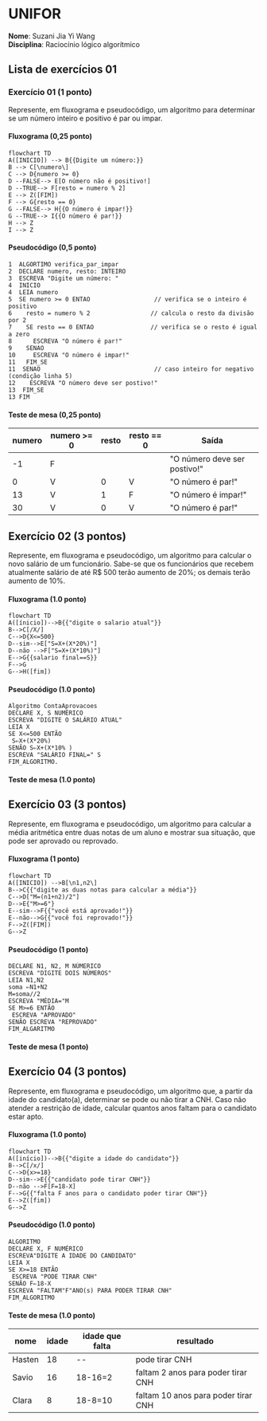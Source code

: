 # UNIFOR
**Nome**: Suzani Jia Yi Wang <br>
**Disciplina**: Raciocínio lógico algorítmico

## Lista de exercícios 01

### Exercício 01 (1 ponto)
Represente, em fluxograma e pseudocódigo, um algoritmo para determinar se um número inteiro e positivo é par ou impar.

#### Fluxograma (0,25 ponto)

```mermaid
flowchart TD
A([INICIO]) --> B{{Digite um número:}}
B --> C[\numero\]
C --> D{numero >= 0}
D --FALSE--> E[O número não é positivo!]
D --TRUE--> F[resto = numero % 2]
E --> Z([FIM])
F --> G{resto == 0}
G --FALSE--> H{{O número é impar!}}
G --TRUE--> I{{O número é par!}}
H --> Z
I --> Z
```

#### Pseudocódigo (0,5 ponto)
```
1  ALGORTIMO verifica_par_impar
2  DECLARE numero, resto: INTEIRO
3  ESCREVA "Digite um número: "
4  INICIO
4  LEIA numero
5  SE numero >= 0 ENTAO                  // verifica se o inteiro é positivo
6    resto = numero % 2                 // calcula o resto da divisão por 2
7    SE resto == 0 ENTAO                // verifica se o resto é igual a zero
8      ESCREVA "O número é par!"
9    SENAO
10     ESCREVA "O número é impar!"
11   FIM_SE
11  SENAO                                // caso inteiro for negativo (condição linha 5)
12    ESCREVA "O número deve ser postivo!"
13  FIM_SE
13 FIM
```

#### Teste de mesa (0,25 ponto)
| numero | numero >= 0 | resto | resto == 0 | Saída |
| -- | -- | -- | -- | -- | 
| -1 | F |   |   | "O número deve ser postivo!" |
| 0  | V | 0 | V | "O número é par!" |
| 13 | V | 1 | F | "O número é impar!" |
| 30 | V | 0 | V | "O número é par!" |

## Exercício 02 (3 pontos)
Represente, em fluxograma e pseudocódigo, um algoritmo para calcular o novo salário de um funcionário. 
Sabe-se que os funcionários que recebem atualmente salário de até R$ 500 terão aumento de 20%; os demais terão aumento de 10%.

#### Fluxograma (1.0 ponto)

```mermaid 
flowchart TD
A([ínicio])-->B{{"digite o salario atual"}}
B-->C[/X/]
C-->D{X<=500}
D--sim-->E["S=X+(X*20%)"]
D--não -->F["S=X+(X*10%)"]
E-->G{{salario final==S}}
F-->G
G-->H([fim])
```


#### Pseudocódigo (1.0 ponto)

```
Algoritmo ContaAprovacoes
DECLARE X, S NUMÉRICO
ESCREVA "DIGITE O SALÁRIO ATUAL"
LEIA X
SE X<=500 ENTÃO
 S⇐X+(X*20%)
SENÃO S⇐X+(X*10% )
ESCREVA "SALÁRIO FINAL=" S
FIM_ALGORITMO.
```



#### Teste de mesa (1.0 ponto)



## Exercício 03 (3 pontos)
Represente, em fluxograma e pseudocódigo, um algoritmo para calcular a média aritmética entre duas notas de um aluno e mostrar sua situação, que pode ser aprovado ou reprovado.

#### Fluxograma (1 ponto)

```mermaid
flowchart TD
A([INICIO]) -->B[\n1,n2\]
B-->C{{"digite as duas notas para calcular a média"}}
C-->D["M=(n1+n2)/2"]
D-->E{"M>=6"}
E--sim-->F{{"você está aprovado!"}}
E--não-->G{{"você foi reprovado!"}}
F-->Z([FIM])
G-->Z
```

#### Pseudocódigo (1 ponto)

```ALGORITMO 
DECLARE N1, N2, M NÚMERICO
ESCREVA "DIGITE DOIS NÚMEROS"
LEIA N1,N2
soma ⇐N1+N2
M=soma//2
ESCREVA "MÈDIA="M
SE M>=6 ENTÃO
 ESCREVA "APROVADO"
SENÃO ESCREVA "REPROVADO"
FIM_ALGARITMO
```
#### Teste de mesa (1 ponto)


## Exercício 04 (3 pontos)
Represente, em fluxograma e pseudocódigo, um algoritmo que, a partir da idade do candidato(a), determinar se pode ou não tirar a CNH. 
Caso não atender a restrição de idade, calcular quantos anos faltam para o candidato estar apto.

#### Fluxograma (1.0 ponto)

```mermaid
flowchart TD
A([início])-->B{{"digite a idade do candidato"}}
B-->C[/x/]
C-->D{x>=18}
D--sim-->E{{"candidato pode tirar CNH"}}
D--não -->F[F=18-X]
F-->G{{"falta F anos para o candidato poder tirar CNH"}}
E-->Z([fim])
G-->Z
```
#### Pseudocódigo (1.0 ponto)

```
ALGORITMO
DECLARE X, F NUMÉRICO
ESCREVA"DIGITE A IDADE DO CANDIDATO"
LEIA X
SE X>=18 ENTÃO
 ESCREVA "PODE TIRAR CNH"
SENÃO F⇐18-X
ESCREVA "FALTAM"F"ANO(s) PARA PODER TIRAR CNH" 
FIM_ALGORITMO
```

#### Teste de mesa (1.0 ponto)
|nome  |idade|idade que falta|resultado|
|--    |--   |--             |--       |
|Hasten|18   |--             |pode tirar CNH|
|Savio |16   |18-16=2        |faltam 2 anos para poder tirar CNH|
|Clara |8    |18-8=10        |faltam 10 anos para poder tirar CNH|

